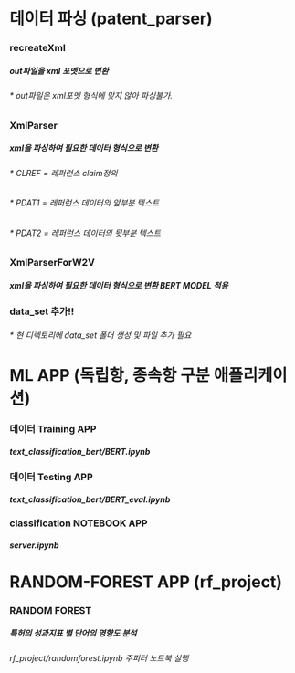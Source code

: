 # 데이터 파싱 (patent_parser)

### recreateXml
##### out파일을 xml 포멧으로 변환
###### * out파일은 xml포멧 형식에 맞지 않아 파싱불가.

### XmlParser
##### xml을 파싱하여 필요한 데이터 형식으로 변환
###### * CLREF = 레퍼런스 claim정의
###### * PDAT1 = 레퍼런스 데이터의 앞부분 텍스트
###### * PDAT2 = 레퍼런스 데이터의 뒷부분 텍스트

### XmlParserForW2V
##### xml을 파싱하여 필요한 데이터 형식으로 변환 BERT MODEL 적용

### data_set 추가!!
###### * 현 디렉토리에 data_set 폴더 생성 및 파일 추가 필요


# ML APP (독립항, 종속항 구분 애플리케이션)

### 데이터 Training APP
##### text_classification_bert/BERT.ipynb

### 데이터 Testing APP
##### text_classification_bert/BERT_eval.ipynb

### classification NOTEBOOK APP
##### server.ipynb



# RANDOM-FOREST APP (rf_project)

### RANDOM FOREST
##### 특허의 성과지표 별 단어의 영향도 분석
###### rf_project/randomforest.ipynb 주피터 노트북 실행